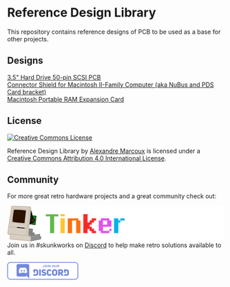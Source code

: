 # Reference Design Library

This repository contains reference designs of PCB to be used as a base for other projects. 



## Designs

[3.5" Hard Drive 50-pin SCSI PCB](3.5%20Hard%20Drive%2050-pin%20SCSI%20PCB)\
[Connector Shield for Macintosh II-Family Computer \(aka NuBus and PDS Card bracket\)](Connector%20Shield%20for%20Macintosh%20II-Family%20Computer)\
[Macintosh Portable RAM Expansion Card](Macintosh%20Portable%20RAM%20Expansion%20Card)



## License

<a rel="license" href="http://creativecommons.org/licenses/by/4.0/"><img alt="Creative Commons License" style="border-width:0" src="https://i.creativecommons.org/l/by/4.0/88x31.png" /></a>

<span xmlns:dct="http://purl.org/dc/terms/" property="dct:title">Reference Design Library</span> by <a xmlns:cc="http://creativecommons.org/ns#" href="https://github.com/alxlab-zone66x/Reference_Design_Library/tree/main" property="cc:attributionName" rel="cc:attributionURL">Alexandre Marcoux</a> is licensed under a <a rel="license" href="http://creativecommons.org/licenses/by/4.0/">Creative Commons Attribution 4.0 International License</a>.



## Community

For more great retro hardware projects and a great community check out:

[<img src="docs\tinker_different_sat_rev_600.png" alt="Tinker Different" style="float: left;" />](https://tinkerdifferent.com/)









Join us in #skunkworks on [Discord](https://discord.gg/GKcvtgU7P9) to help make retro solutions available to all.

[<img src="docs\discordbanner.png" alt="Discord Open Retro SCSI skunkworks" style="float: left;" />](https://discord.gg/GKcvtgU7P9)



